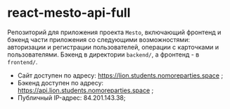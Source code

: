# react-mesto-api-full
Репозиторий для приложения проекта `Mesto`, включающий фронтенд и бэкенд части приложения со следующими возможностями: авторизации и регистрации пользователей, операции с карточками и пользователями. Бэкенд в директории `backend/`, а фронтенд - в `frontend/`. 

- Сайт доступен по адресу: https://lion.students.nomoreparties.space ;
- Бэкенд доступен по адресу: https://api.lion.students.nomoreparties.space ;
- Публичный IP-адрес: 84.201.143.38;
